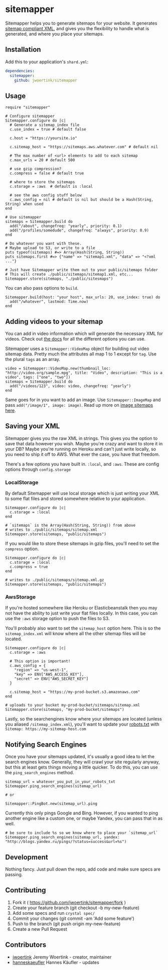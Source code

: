 # sitemapper

Sitemapper helps you to generate sitemaps for your website. It generates [sitemap compliant XML](https://www.sitemaps.org/protocol.html), and gives you the flexibility to handle what is generated, and where you place your sitemaps.

## Installation

Add this to your application's `shard.yml`:

```yaml
dependencies:
  sitemapper:
    github: jwoertink/sitemapper
```

## Usage

```crystal
require "sitemapper"

# Configure sitemapper
Sitemapper.configure do |c|
  # Generate a sitemap_index file
  c.use_index = true # default false

  c.host = "https://yoursite.io"
  
  c.sitemap_host = "https://sitemaps.aws.whatever.com" # default nil

  # The max number of <url> elements to add to each sitemap
  c.max_urls = 20 # default 500 
  
  # use gzip compression?
  c.compress = false # default true

  # where to store the sitemaps
  c.storage = :aws  # default is :local

  # see the aws config stuff below
  c.aws_config = nil # default is nil but should be a Hash(String, String) when used
end

# Use sitemapper
sitemaps = Sitemapper.build do
  add("/about", changefreq: "yearly", priority: 0.1)
  add("/profiles/somedude", changefreq: "always", priority: 0.9)
end

# Do whatever you want with these. 
# Maybe upload to S3, or write to a file
puts typeof(sitemaps) #=> Array(Hash(String, String))
puts sitemaps.first #=> {"name" => "sitemap1.xml", "data" => "<?xml ..."}

# Just have Sitemapper write them out to your public/sitemaps folder
# This will create ./public/sitemaps/sitemap1.xml, etc...
Sitemapper.store(sitemaps, "./public/sitesmaps")
```

You can also pass options to `build`.

```crystal
Sitemapper.build(host: "your host", max_urls: 20, use_index: true) do
  add("/whatever", lastmod: Time.now)
end
```

## Adding videos to your sitemap

You can add in video information which will generate the necessary XML for videos. Check out [the docs](https://developers.google.com/webmasters/videosearch/sitemaps) for all the different options you can use. 

Sitemapper uses a `Sitemapper::VideoMap` object for building out video sitemap data. Pretty much the attributes all map 1 to 1 except for `tag`. Use the plural `tags` as an array.

```crystal
video = Sitemapper::VideoMap.new(thumbnail_loc: "http://video.org/sample.mpg", title: "Video", description: "This is a video", tags: ["one", "two"])
sitemaps = Sitemapper.build do
  add("/videos/123", video: video, changefreq: "yearly")
end
```

Same goes for in you want to add an image. Use `Sitemapper::ImageMap` and pass `add("/image/1", image: image)`. Read up more on [image sitemaps here](https://support.google.com/webmasters/answer/178636?hl=en).

## Saving your XML

Sitemapper gives you the raw XML in strings. This gives you the option to save that data however you wish. Maybe you're crazy and want to store it in your DB? Maybe you're running on Heroku and can't just write locally, so you need to ship it off to AWS. What ever the case, you have that freedom. 

There's a few options you have built in. `:local`, and `:aws`. These are config options through `config.storage`

### LocalStorage

By default Sitemapper will use local storage which is just writing your XML to some flat files and stored somewhere relative to your application.

```crystal
Sitemapper.configure do |c|
  c.storage = :local
end

# `sitemaps` is the Array(Hash(String, String)) from above
# writes to ./public/sitemaps/sitemap.xml
Sitemapper.store(sitemaps, "public/sitemaps")
```

If you would like to store these sitemaps in gzip files, you'll need to set the `compress` option.

```crystal
Sitemapper.configure do |c|
  c.storage = :local
  c.compress = true
end

# writes to ./public/sitemaps/sitemap.xml.gz
Sitemapper.store(sitemaps, "public/sitemaps")
```

### AwsStorage

If you're hosted somewhere like Heroku or Elasticbeanstalk then you may not have the ability to just write your flat files locally. In this case, you can use the `:aws` storage option to push the files to S3.

You'll probably also want to set the `sitemap_host` option here. This is so the `sitemap_index.xml` will know where all the other sitemap files will be located.

```crystal
Sitemapper.configure do |c|
  c.storage = :aws

  # This option is important!
  c.aws_config = {
    "region" => "us-west-1",
    "key" => ENV["AWS_ACCESS_KEY"],
    "secret" => ENV["AWS_SECRET_KEY"]
  }

  c.sitemap_host = "https://my-prod-bucket.s3.amazonaws.com"
end

# uploads to your bucket my-prod-bucket/sitemaps/sitemap.xml
Sitemapper.store(sitemaps, "my-prod-bucket/sitemaps")
```

Lastly, so the searchengines know where your sitemaps are located (unless you aliased `/sitemap_index.xml`), you'll want to update your [robots.txt](http://www.robotstxt.org/) with `Sitemap: https://my-sitemap-host.com`

## Notifying Search Engines

Once you have your sitemaps updated, it's usually a good idea to let the search engines know. Generally, they will crawl your site regularly anyway, but this at least gets things moving a little quicker. To do this, you can use the `ping_search_engines` method.

```crystal
sitemap_url = whatever_you_put_in_your_robots_txt
Sitemapper.ping_search_engines(sitemap_url)

# or

Sitemapper::PingBot.new(sitemap_url).ping
```

Currently this only pings Google and Bing. However, if you wanted to ping another engine like a custom one, or maybe Yandex, you can pass that in as well.

```crystal
# be sure to include %s so we know where to place your `sitemap_url`
Sitemapper.ping_search_engines(sitemap_url, yandex: "http://blogs.yandex.ru/pings/?status=success&url=%s")
```

## Development

Nothing fancy. Just pull down the repo, add code and make sure specs are passing.

## Contributing

1. Fork it ( https://github.com/jwoertink/sitemapper/fork )
2. Create your feature branch (git checkout -b my-new-feature)
3. Add some specs and run `crystal spec/`
4. Commit your changes (git commit -am 'Add some feature')
5. Push to the branch (git push origin my-new-feature)
6. Create a new Pull Request

## Contributors

- [jwoertink](https://github.com/jwoertink) Jeremy Woertink - creator, maintainer
- [hanneskaeufler](https://github.com/hanneskaeufler) Hannes Käufler - updates
